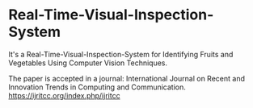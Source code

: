 # Real-Time-Visual-Inspection-System
It's a Real-Time-Visual-Inspection-System for Identifying Fruits and Vegetables Using Computer Vision Techniques.

The paper is accepted in a journal:
International Journal on Recent and Innovation Trends in Computing and Communication.
https://ijritcc.org/index.php/ijritcc
